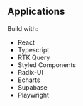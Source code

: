 ## Applications

Build with: 

- React
- Typescript
- RTK Query
- Styled Components
- Radix-UI
- Echarts
- Supabase
- Playwright
